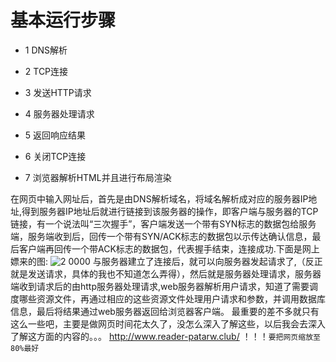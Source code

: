 # 基本运行步骤
* 1 DNS解析

* 2 TCP连接

* 3 发送HTTP请求

* 4 服务器处理请求

* 5 返回响应结果

* 6  关闭TCP连接 

* 7 浏览器解析HTML并且进行布局渲染

在网页中输入网址后，首先是由DNS解析域名，将域名解析成对应的服务器IP地址,得到服务器IP地址后就进行链接到该服务器的操作，即客户端与服务器的TCP链接，有一个说法叫“三次握手”，客户端发送一个带有SYN标志的数据包给服务端，服务端收到后，回传一个带有SYN/ACK标志的数据包以示传达确认信息，最后客户端再回传一个带ACK标志的数据包，代表握手结束，连接成功.下面是网上嫖来的图:
![2](https://img-blog.csdn.net/20171228115620921)
0000 与服务器建立了连接后，就可以向服务器发起请求了,（反正就是发送请求，具体的我也不知道怎么弄得），然后就是服务器处理请求，服务器端收到请求后的由http服务器处理请求,web服务器解析用户请求，知道了需要调度哪些资源文件，再通过相应的这些资源文件处理用户请求和参数，并调用数据库信息，最后将结果通过web服务器返回给浏览器客户端。
最重要的差不多就只有这么一些吧，主要是做网页时间花太久了，没怎么深入了解这些，以后我会去深入了解这方面的内容的。。。
http://www.reader-patarw.club/ ！！！`要把网页缩放至80%最好`
